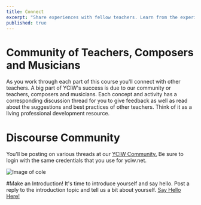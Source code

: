 ```yaml
---
title: Connect 
excerpt: "Share experiences with fellow teachers. Learn from the experience of other teachers."
published: true
---
```


# Community of Teachers, Composers and Musicians
As you work through each part of this course you'll connect with other teachers. A big part of YCIW's success is due to our community or teachers, composers and musicians. Each concept and activity has a corresponding discussion thread for you to give feedback as well as read about the suggestions and best practices of other teachers. Think of it as a living professional development resource. 

# Discourse Community
You'll be posting on various threads at our [YCIW Community.](http://discourse.yciw.net) Be sure to login with the same credentials that you use for yciw.net.

![Image of cole]({{site.baseurl}}/img/discourseA.png)

#Make an Introduction!
It's time to introduce yourself and say hello. 
Post a reply to the introduction topic and tell us a bit about yourself.
<a class="btn btn-primary" target="_blank" href="http://discourse.yciw.net/t/about-the-introduce-yourself-category/21?u=matt"><i class="fa fa-weixin"></i> Say Hello Here!</a>


